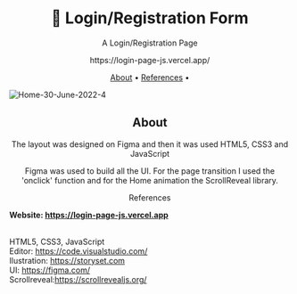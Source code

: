 <h1 align="center">​🔐 Login/Registration Form</h1>
<p align="center">A Login/Registration Page</p>
<p align="center">https://login-page-js.vercel.app/</p>


<p align="center">
 <a href="#about">About</a> •
 <a href="#references">References</a> • 
  
  
 
</p>


![Home-30-June-2022-_4_](https://user-images.githubusercontent.com/102549776/176738217-f4814fc3-b83e-44bd-8248-1154cdcea35d.gif)



<h2 align="center">About</h2>

<p align="center">The layout was designed on Figma and then it was used  HTML5, CSS3 and JavaScript</p>
<p align="center">Figma was used to build all the UI. For the page transition I used the 'onclick' function and for the Home animation the ScrollReveal library.</p>





          



<p align="center">References</p>

<strong>Website: https://login-page-js.vercel.app</strong><br><br>

HTML5, CSS3, JavaScript<br>
Editor: https://code.visualstudio.com/<br>
Ilustration: https://storyset.com<br>
UI: https://figma.com/<br>
Scrollreveal:https://scrollrevealjs.org/
